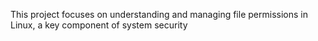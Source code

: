 This project focuses on understanding and managing file permissions in Linux, a key component of system security
